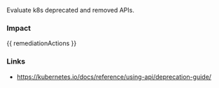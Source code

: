 
Evaluate k8s deprecated and removed APIs.

### Impact
<!-- Add Impact here -->

<!-- DO NOT CHANGE -->
{{ remediationActions }}

### Links
- https://kubernetes.io/docs/reference/using-api/deprecation-guide/